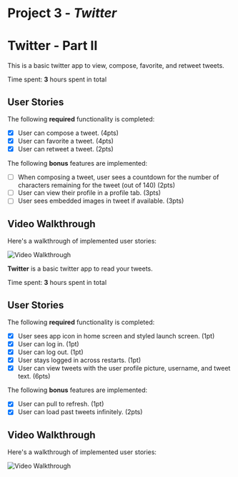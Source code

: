# Project 3 - *Twitter*

# Twitter - Part II

This is a basic twitter app to view, compose, favorite, and retweet tweets.

Time spent: **3** hours spent in total

## User Stories

The following **required** functionality is completed:

- [x] User can compose a tweet. (4pts)
- [x] User can favorite a tweet. (4pts)
- [x] User can retweet a tweet. (2pts)

The following **bonus** features are implemented:

- [ ] When composing a tweet, user sees a countdown for the number of characters remaining for the tweet (out of 140) (2pts)
- [ ] User can view their profile in a profile tab. (3pts)
- [ ] User sees embedded images in tweet if available. (3pts)

## Video Walkthrough

Here's a walkthrough of implemented user stories:

<img src='http://g.recordit.co/Uwu9lJ3AHx.gif' title='Video Walkthrough' width='' alt='Video Walkthrough' />



**Twitter** is a basic twitter app to read your tweets.

Time spent: **3** hours spent in total

## User Stories

The following **required** functionality is completed:

- [x] User sees app icon in home screen and styled launch screen. (1pt)
- [x] User can log in. (1pt)
- [x] User can log out. (1pt)
- [x] User stays logged in across restarts. (1pt)
- [x] User can view tweets with the user profile picture, username, and tweet text. (6pts)

The following **bonus** features are implemented:

- [x] User can pull to refresh. (1pt)
- [x] User can load past tweets infinitely. (2pts)

## Video Walkthrough

Here's a walkthrough of implemented user stories:

<img src='http://g.recordit.co/U3R3GwTp78.gif' title='Video Walkthrough' width='' alt='Video Walkthrough' />

